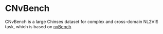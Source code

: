 
# CNvBench

CNvBench is a large Chinses dataset for complex and cross-domain NL2VIS task, which is based on [nvBench](https://github.com/TsinghuaDatabaseGroup/nvBench).

